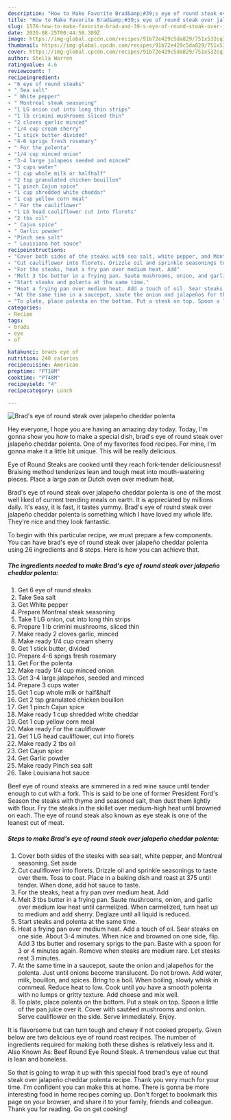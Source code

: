 ```yaml
---
description: "How to Make Favorite Brad&amp;#39;s eye of round steak over jalapeño cheddar polenta"
title: "How to Make Favorite Brad&amp;#39;s eye of round steak over jalapeño cheddar polenta"
slug: 1578-how-to-make-favorite-brad-and-39-s-eye-of-round-steak-over-jalapeno-cheddar-polenta
date: 2020-08-25T00:44:58.309Z
image: https://img-global.cpcdn.com/recipes/91b72e429c5da829/751x532cq70/brads-eye-of-round-steak-over-jalapeno-cheddar-polenta-recipe-main-photo.jpg
thumbnail: https://img-global.cpcdn.com/recipes/91b72e429c5da829/751x532cq70/brads-eye-of-round-steak-over-jalapeno-cheddar-polenta-recipe-main-photo.jpg
cover: https://img-global.cpcdn.com/recipes/91b72e429c5da829/751x532cq70/brads-eye-of-round-steak-over-jalapeno-cheddar-polenta-recipe-main-photo.jpg
author: Stella Warren
ratingvalue: 4.6
reviewcount: 7
recipeingredient:
- "6 eye of round steaks"
- " Sea salt"
- " White pepper"
- " Montreal steak seasoning"
- "1 LG onion cut into long thin strips"
- "1 lb crimini mushrooms sliced thin"
- "2 cloves garlic minced"
- "1/4 cup cream sherry"
- "1 stick butter divided"
- "4-6 sprigs fresh rosemary"
- " For the polenta"
- "1/4 cup minced onion"
- "3-4 large jalapeos seeded and minced"
- "3 cups water"
- "1 cup whole milk or halfhalf"
- "2 tsp granulated chicken bouillon"
- "1 pinch Cajun spice"
- "1 cup shredded white cheddar"
- "1 cup yellow corn meal"
- " For the cauliflower"
- "1 LG head cauliflower cut into florets"
- "2 tbs oil"
- " Cajun spice"
- " Garlic powder"
- "Pinch sea salt"
- " Louisiana hot sauce"
recipeinstructions:
- "Cover both sides of the steaks with sea salt, white pepper, and Montreal seasoning. Set aside"
- "Cut cauliflower into florets. Drizzle oil and sprinkle seasonings to taste over them. Toss to coat. Place in a baking dish and roast at 375 until tender. When done, add hot sauce to taste."
- "For the steaks, heat a fry pan over medium heat. Add"
- "Melt 3 tbs butter in a frying pan. Saute mushrooms, onion, and garlic over medium low heat until carmelized. When carmelized, turn heat up to medium and add sherry. Deglaze until all liquid is reduced."
- "Start steaks and polenta at the same time."
- "Heat a frying pan over medium heat. Add a touch of oil. Sear steaks on one side. About 3-4 minutes. When nice and browned on one side, flip. Add 3 tbs butter and rosemary sprigs to the pan. Baste with a spoon for 3 or 4 minutes again. Remove when steaks are medium rare. Let steaks rest 3 minutes."
- "At the same time in a saucepot, saute the onion and jalapeños for the polenta. Just until onions become translucent. Do not brown. Add water, milk, bouillon, and spices. Bring to a boil. When boiling, slowly whisk in cornmeal. Reduce heat to low. Cook until you have a smooth polenta with no lumps or gritty texture. Add cheese and mix well."
- "To plate, place polenta on the bottom. Put a steak on top. Spoon a little of the pan juice over it. Cover with sautéed mushrooms and onion. Serve cauliflower on the side. Serve immediately. Enjoy."
categories:
- Recipe
tags:
- brads
- eye
- of

katakunci: brads eye of 
nutrition: 240 calories
recipecuisine: American
preptime: "PT18M"
cooktime: "PT48M"
recipeyield: "4"
recipecategory: Lunch

---
```



![Brad&#39;s eye of round steak over jalapeño cheddar polenta](https://img-global.cpcdn.com/recipes/91b72e429c5da829/751x532cq70/brads-eye-of-round-steak-over-jalapeno-cheddar-polenta-recipe-main-photo.jpg)

Hey everyone, I hope you are having an amazing day today. Today, I'm gonna show you how to make a special dish, brad&#39;s eye of round steak over jalapeño cheddar polenta. One of my favorites food recipes. For mine, I'm gonna make it a little bit unique. This will be really delicious.

Eye of Round Steaks are cooked until they reach fork-tender deliciousness! Braising method tenderizes lean and tough meat into mouth-watering pieces. Place a large pan or Dutch oven over medium heat.

Brad&#39;s eye of round steak over jalapeño cheddar polenta is one of the most well liked of current trending meals on earth. It is appreciated by millions daily. It's easy, it is fast, it tastes yummy. Brad&#39;s eye of round steak over jalapeño cheddar polenta is something which I have loved my whole life. They're nice and they look fantastic.


To begin with this particular recipe, we must prepare a few components. You can have brad&#39;s eye of round steak over jalapeño cheddar polenta using 26 ingredients and 8 steps. Here is how you can achieve that.

<!--inarticleads1-->

##### The ingredients needed to make Brad&#39;s eye of round steak over jalapeño cheddar polenta:

1. Get 6 eye of round steaks
1. Take  Sea salt
1. Get  White pepper
1. Prepare  Montreal steak seasoning
1. Take 1 LG onion, cut into long thin strips
1. Prepare 1 lb crimini mushrooms, sliced thin
1. Make ready 2 cloves garlic, minced
1. Make ready 1/4 cup cream sherry
1. Get 1 stick butter, divided
1. Prepare 4-6 sprigs fresh rosemary
1. Get  For the polenta
1. Make ready 1/4 cup minced onion
1. Get 3-4 large jalapeños, seeded and minced
1. Prepare 3 cups water
1. Get 1 cup whole milk or half&amp;half
1. Get 2 tsp granulated chicken bouillon
1. Get 1 pinch Cajun spice
1. Make ready 1 cup shredded white cheddar
1. Get 1 cup yellow corn meal
1. Make ready  For the cauliflower
1. Get 1 LG head cauliflower, cut into florets
1. Make ready 2 tbs oil
1. Get  Cajun spice
1. Get  Garlic powder
1. Make ready Pinch sea salt
1. Take  Louisiana hot sauce


Beef eye of round steaks are simmered in a red wine sauce until tender enough to cut with a fork. This is said to be one of former President Ford&#39;s Season the steaks with thyme and seasoned salt, then dust them lightly with flour. Fry the steaks in the skillet over medium-high heat until browned on each. The eye of round steak also known as eye steak is one of the leanest cut of meat. 

<!--inarticleads2-->

##### Steps to make Brad&#39;s eye of round steak over jalapeño cheddar polenta:

1. Cover both sides of the steaks with sea salt, white pepper, and Montreal seasoning. Set aside
1. Cut cauliflower into florets. Drizzle oil and sprinkle seasonings to taste over them. Toss to coat. Place in a baking dish and roast at 375 until tender. When done, add hot sauce to taste.
1. For the steaks, heat a fry pan over medium heat. Add
1. Melt 3 tbs butter in a frying pan. Saute mushrooms, onion, and garlic over medium low heat until carmelized. When carmelized, turn heat up to medium and add sherry. Deglaze until all liquid is reduced.
1. Start steaks and polenta at the same time.
1. Heat a frying pan over medium heat. Add a touch of oil. Sear steaks on one side. About 3-4 minutes. When nice and browned on one side, flip. Add 3 tbs butter and rosemary sprigs to the pan. Baste with a spoon for 3 or 4 minutes again. Remove when steaks are medium rare. Let steaks rest 3 minutes.
1. At the same time in a saucepot, saute the onion and jalapeños for the polenta. Just until onions become translucent. Do not brown. Add water, milk, bouillon, and spices. Bring to a boil. When boiling, slowly whisk in cornmeal. Reduce heat to low. Cook until you have a smooth polenta with no lumps or gritty texture. Add cheese and mix well.
1. To plate, place polenta on the bottom. Put a steak on top. Spoon a little of the pan juice over it. Cover with sautéed mushrooms and onion. Serve cauliflower on the side. Serve immediately. Enjoy.


It is flavorsome but can turn tough and chewy if not cooked properly. Given below are two delicious eye of round roast recipes. The number of ingredients required for making both these dishes is relatively less and it. Also Known As: Beef Round Eye Round Steak. A tremendous value cut that is lean and boneless. 

So that is going to wrap it up with this special food brad&#39;s eye of round steak over jalapeño cheddar polenta recipe. Thank you very much for your time. I'm confident you can make this at home. There is gonna be more interesting food in home recipes coming up. Don't forget to bookmark this page on your browser, and share it to your family, friends and colleague. Thank you for reading. Go on get cooking!
